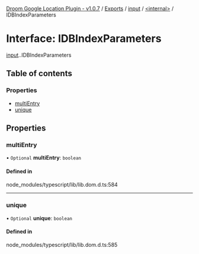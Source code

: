 [Droom Google Location Plugin - v1.0.7](../README.md) / [Exports](../modules.md) / [input](../modules/input.md) / [<internal\>](../modules/input._internal_.md) / IDBIndexParameters

# Interface: IDBIndexParameters

[input](../modules/input.md).[<internal>](../modules/input._internal_.md).IDBIndexParameters

## Table of contents

### Properties

- [multiEntry](input._internal_.IDBIndexParameters.md#multientry)
- [unique](input._internal_.IDBIndexParameters.md#unique)

## Properties

### multiEntry

• `Optional` **multiEntry**: `boolean`

#### Defined in

node_modules/typescript/lib/lib.dom.d.ts:584

___

### unique

• `Optional` **unique**: `boolean`

#### Defined in

node_modules/typescript/lib/lib.dom.d.ts:585

